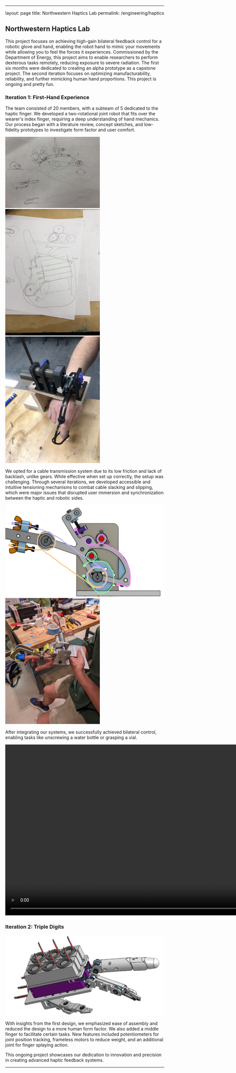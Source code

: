 
---

layout: page
title: Northwestern Haptics Lab
permalink: /engineering/haptics

## Northwestern Haptics Lab

This project focuses on achieving high-gain bilateral feedback control for a robotic glove and hand, enabling the robot hand to mimic your movements while allowing you to feel the forces it experiences. Commissioned by the Department of Energy, this project aims to enable researchers to perform dexterous tasks remotely, reducing exposure to severe radiation. The first six months were dedicated to creating an alpha prototype as a capstone project. The second iteration focuses on optimizing manufacturability, reliability, and further mimicking human hand proportions. This project is ongoing and pretty fun.

### Iteration 1: First-Hand Experience

The team consisted of 20 members, with a subteam of 5 dedicated to the haptic finger. We developed a two-rotational joint robot that fits over the wearer's index finger, requiring a deep understanding of hand mechanics. Our process began with a literature review, concept sketches, and low-fidelity prototypes to investigate form factor and user comfort.

<p float="left">
  <img src="/assets/img/haptics/sketch1.jpg" width="300" />
  <img src="/assets/img/haptics/sketch2.JPG" width="300" />
  <img src="/assets/img/haptics/v1.JPG" width="300" /> 
</p>

We opted for a cable transmission system due to its low friction and lack of backlash, unlike gears. While effective when set up correctly, the setup was challenging. Through several iterations, we developed accessible and intuitive tensioning mechanisms to combat cable slacking and slipping, which were major issues that disrupted user immersion and synchronization between the haptic and robotic sides.

<p float="left">
  <img src="/assets/img/haptics/route.png" width="600" />
  <img src="/assets/img/haptics/v2.jpg" width="300" />
</p>

After integrating our systems, we successfully achieved bilateral control, enabling tasks like unscrewing a water bottle or grasping a vial.

<video controls width="960" height="540" muted loop autoplay>
    <source src="/assets/img/haptics/vid2.mp4" type="video/mp4">
    Your browser does not support the video tag.
</video>  

### Iteration 2: Triple Digits

<p float="left">
  <img src="/assets/img/haptics/aiet.png" width="600" />
</p>

With insights from the first design, we emphasized ease of assembly and reduced the design to a more human form factor. We also added a middle finger to facilitate certain tasks. New features included potentiometers for joint position tracking, frameless motors to reduce weight, and an additional joint for finger splaying action.

This ongoing project showcases our dedication to innovation and precision in creating advanced haptic feedback systems.

---
